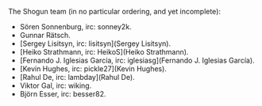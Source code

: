 The Shogun team (in no particular ordering, and yet incomplete):
 * Sören Sonnenburg, irc: sonney2k.
 * Gunnar Rätsch.
 * [Sergey Lisitsyn, irc: lisitsyn](Sergey Lisitsyn).
 * [Heiko Strathmann, irc: HeikoS](Heiko Strathmann).
 * [Fernando J. Iglesias García, irc: iglesiasg](Fernando J. Iglesias García).
 * [Kevin Hughes, irc: pickle27](Kevin Hughes).
 * [Rahul De, irc: lambday](Rahul De).
 * Viktor Gal, irc: wiking.
 * Björn Esser, irc: besser82.

